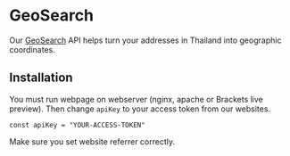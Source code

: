 # GeoSearch
Our [GeoSearch](https://geosearch.cdg.co.th) API helps turn your addresses in Thailand into geographic coordinates.
  
## Installation
You must run webpage on webserver (nginx, apache or Brackets live preview).
Then change `apiKey` to your access token from our websites.  
```
const apiKey = "YOUR-ACCESS-TOKEN"
```  
Make sure you set website referrer correctly.
